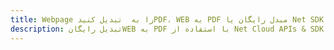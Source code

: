 ---title: Webpage را به  تبدیل کنیدPDF، WEB به PDF مبدل رایگان یا Net SDKdescription: تبدیل رایگانWEB به PDF با استفاده از Net Cloud APIs & SDK همچنین اسناد PDF را در Cloud ایجاد، ویرایش و رندر کنید.---